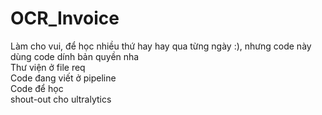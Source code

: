 # OCR_Invoice
Làm cho vui, để học nhiều thứ hay hay qua từng ngày :), nhưng code này dùng code dính bản quyền nha
<br>
Thư viện ở file req <br>
Code đang viết ở pipeline <br>
Code để học <br>
shout-out cho ultralytics